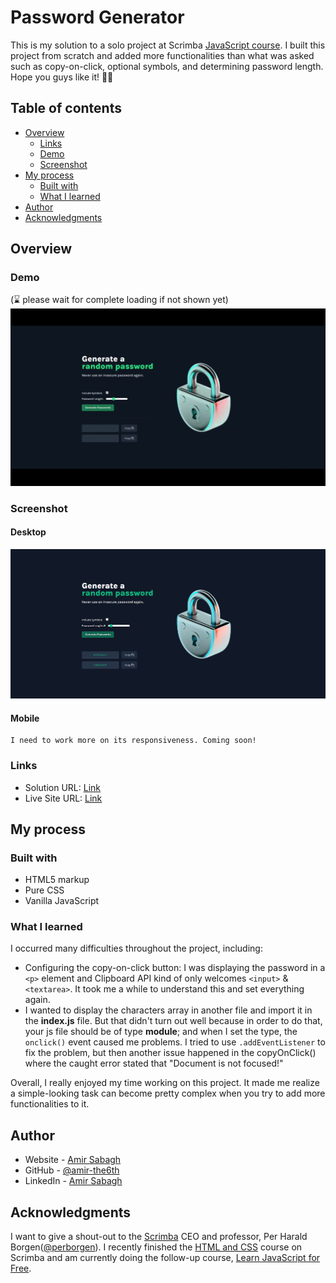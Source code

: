 # Password Generator

This is my solution to a solo project at Scrimba [JavaScript course](https://scrimba.com/learn/learnjavascript). I built this project from scratch and added more functionalities than what was asked such as copy-on-click, optional symbols, and determining password length. Hope you guys like it! 🙌🏼

## Table of contents

- [Overview](#overview)
  - [Links](#links)
  - [Demo](#demo)
  - [Screenshot](#screenshot)
- [My process](#my-process)
  - [Built with](#built-with)
  - [What I learned](#what-i-learned)
- [Author](#author)
- [Acknowledgments](#acknowledgments)


## Overview

### Demo
(⌛ please wait for complete loading if not shown yet)
<img alt="demo gif" src="./Images/demo.gif" />

### Screenshot

#### Desktop
![desktop screenshot](./Images/screenshot-desktop.png)

#### Mobile
    I need to work more on its responsiveness. Coming soon!

### Links

- Solution URL: [Link](https://github.com/amir-the6th/Password-Generator)
- Live Site URL: [Link](https://effortless-granita-6bac0c.netlify.app)

## My process

### Built with

- HTML5 markup
- Pure CSS
- Vanilla JavaScript

### What I learned

I occurred many difficulties throughout the project, including:
- Configuring the copy-on-click button: I was displaying the password in a `<p>` element and Clipboard API kind of only welcomes `<input>` & `<textarea>`. It took me a while to understand this and set everything again.
- I wanted to display the characters array in another file and import it in the **index.js** file. But that didn't turn out well because in order to do that, your js file should be of type **module**; and when I set the type, the `onclick()` event caused me problems. I tried to use `.addEventListener` to fix the problem, but then another issue happened in the copyOnClick() where the caught error stated that "Document is not focused!"

Overall, I really enjoyed my time working on this project. It made me realize a simple-looking task can become pretty complex when you try to add more functionalities to it.

## Author

- Website - [Amir Sabagh](https://arsenicolos.com)
- GitHub - [@amir-the6th](https://github.com/amir-the6th)
- LinkedIn - [Amir Sabagh](https://linkedin.com/in/arsenicolos)

## Acknowledgments

I want to give a shout-out to the [Scrimba](https://scrimba.com) CEO and professor, Per Harald Borgen([@perborgen](https://github.com/perborgen)). I recently finished the [HTML and CSS](https://scrimba.com/learn/htmlandcss) course on Scrimba and am currently doing the follow-up course, [Learn JavaScript for Free](https://scrimba.com/learn/learnjavascript).